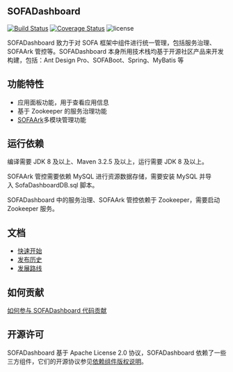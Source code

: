 ## SOFADashboard

[![Build Status](https://travis-ci.com/sofastack/sofa-dashboard.svg?branch=master)](https://travis-ci.com/sofastack/sofa-dashboard)
[![Coverage Status](https://codecov.io/gh/sofastack/sofa-dashboard/branch/master/graph/badge.svg)](https://codecov.io/gh/sofastack/sofa-dashboard)
![license](https://img.shields.io/badge/license-Apache--2.0-green.svg)

SOFADashboard 致力于对 SOFA 框架中组件进行统一管理，包括服务治理、SOFAArk 管控等。SOFADashboard 本身所用技术栈均基于开源社区产品来开发构建，包括：Ant Design Pro、SOFABoot、Spring、MyBatis 等

## 功能特性

- 应用面板功能，用于查看应用信息
- 基于 Zookeeper 的服务治理功能
- [SOFAArk](https://github.com/sofastack/sofa-ark)多模块管理功能

## 运行依赖

编译需要 JDK 8 及以上、Maven 3.2.5 及以上，运行需要 JDK 8 及以上。

SOFAArk 管控需要依赖 MySQL 进行资源数据存储，需要安装 MySQL 并导入 SofaDashboardDB.sql 脚本。

SOFADashboard 中的服务治理、SOFAArk 管控依赖于 Zookeeper，需要启动 Zookeeper 服务。

## 文档

- [快速开始](https://www.sofastack.tech/sofa-dashboard/docs/QuickStart)
- [发布历史](https://www.sofastack.tech/sofa-dashboard/docs/ReleaseNode) 
- [发展路线](https://www.sofastack.tech/sofa-dashboard/docs/RoadMap) 

## 如何贡献

[如何参与 SOFADashboard 代码贡献](https://www.sofastack.tech/sofa-dashboard/docs/Contribution) 

## 开源许可

SOFADashboard 基于 Apache License 2.0 协议，SOFADashboard 依赖了一些三方组件，它们的开源协议参见[依赖组件版权说明](https://www.sofastack.tech/sofa-dashboard/docs/Notice)。
